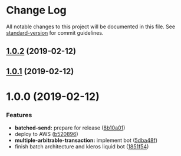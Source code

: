 # Change Log

All notable changes to this project will be documented in this file. See [standard-version](https://github.com/conventional-changelog/standard-version) for commit guidelines.

<a name="1.0.2"></a>
## [1.0.2](https://github.com/kleros/action-callback-bots/compare/v1.0.1...v1.0.2) (2019-02-12)



<a name="1.0.1"></a>
## [1.0.1](https://github.com/kleros/action-callback-bots/compare/v1.0.0...v1.0.1) (2019-02-12)



<a name="1.0.0"></a>
# 1.0.0 (2019-02-12)


### Features

* **batched-send:** prepare for release ([8b10a01](https://github.com/kleros/action-callback-bots/commit/8b10a01))
* deploy to AWS ([b520896](https://github.com/kleros/action-callback-bots/commit/b520896))
* **multiple-arbitrable-transaction:** implement bot ([5dba48f](https://github.com/kleros/action-callback-bots/commit/5dba48f))
* finish batch architecture and kleros liquid bot ([1851f54](https://github.com/kleros/action-callback-bots/commit/1851f54))
